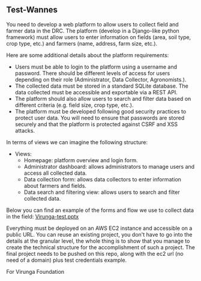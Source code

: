 ## Test-Wannes
You need to develop a web platform to allow users to collect field and farmer data in the DRC. The platform (develop in a Django-like python framework) must allow users to enter information on fields (area, soil type, crop type, etc.) and farmers (name, address, farm size, etc.).

Here are some additional details about the platform requirements:

- Users must be able to login to the platform using a username and password. There should be different levels of access for users depending on their role (Administrator, Data Collector, Agronomists.).
- The collected data must be stored in a standard SQLite database. The data collected must be accessible and exportable via a REST API.
- The platform should also allow users to search and filter data based on different criteria (e.g. field size, crop type, etc.).
- The platform must be developed following good security practices to protect user data. You will need to ensure that passwords are stored securely and that the platform is protected against CSRF and XSS attacks.

In terms of views we can imagine the following structure:

- Views:
   - Homepage: platform overview and login form.
   - Administrator dashboard: allows administrators to manage users and access all collected data.
   - Data collection form: allows data collectors to enter information about farmers and fields.
   - Data search and filtering view: allows users to search and filter collected data.

Below you can find an example of the forms and flow we use to collect data in the field:
[Virunga-test.pptx](https://github.com/VirungaPark/Python-test/files/11365106/Virunga-test.pptx)

Everything must be deployed on an AWS EC2 instance and accessible on a public URL. You can reuse an existing project, you don't have to go into the details at the granular level, the whole thing is to show that you manage to create the technical structure for the accomplishment of such a project.
The final project needs to be pushed on this repo, along with the ec2 url (no need of a domain) plus test credentials example.

For Virunga Foundation
